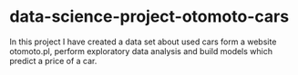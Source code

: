 # data-science-project-otomoto-cars
In this project I have created a data set about used cars form a website otomoto.pl, perform exploratory data analysis and build models which predict a price of a car.
